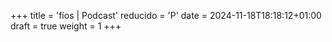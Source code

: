 +++
title = 'fíos | Podcast'
reducido = 'P'
date = 2024-11-18T18:18:12+01:00
draft = true
weight = 1
+++
